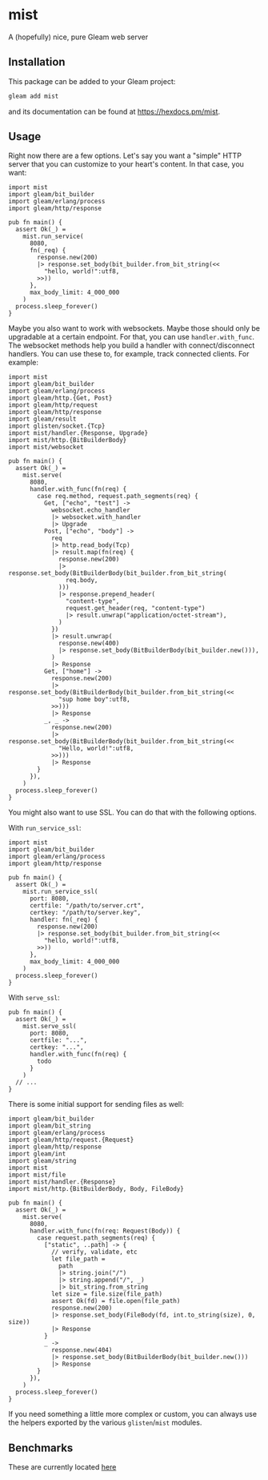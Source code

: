 # mist

A (hopefully) nice, pure Gleam web server

## Installation

This package can be added to your Gleam project:

```sh
gleam add mist
```

and its documentation can be found at <https://hexdocs.pm/mist>.

## Usage

Right now there are a few options.  Let's say you want a "simple" HTTP server
that you can customize to your heart's content.  In that case, you want:

```gleam
import mist
import gleam/bit_builder
import gleam/erlang/process
import gleam/http/response

pub fn main() {
  assert Ok(_) =
    mist.run_service(
      8080,
      fn(_req) {
        response.new(200)
        |> response.set_body(bit_builder.from_bit_string(<<
          "hello, world!":utf8,
        >>))
      },
      max_body_limit: 4_000_000
    )
  process.sleep_forever()
}
```

Maybe you also want to work with websockets.  Maybe those should only be
upgradable at a certain endpoint.  For that, you can use `handler.with_func`.
The websocket methods help you build a handler with connect/disconnect handlers.
You can use these to, for example, track connected clients.  For example:

```gleam
import mist
import gleam/bit_builder
import gleam/erlang/process
import gleam/http.{Get, Post}
import gleam/http/request
import gleam/http/response
import gleam/result
import glisten/socket.{Tcp}
import mist/handler.{Response, Upgrade}
import mist/http.{BitBuilderBody}
import mist/websocket

pub fn main() {
  assert Ok(_) =
    mist.serve(
      8080,
      handler.with_func(fn(req) {
        case req.method, request.path_segments(req) {
          Get, ["echo", "test"] ->
            websocket.echo_handler
            |> websocket.with_handler
            |> Upgrade
          Post, ["echo", "body"] ->
            req
            |> http.read_body(Tcp)
            |> result.map(fn(req) {
              response.new(200)
              |> response.set_body(BitBuilderBody(bit_builder.from_bit_string(
                req.body,
              )))
              |> response.prepend_header(
                "content-type",
                request.get_header(req, "content-type")
                |> result.unwrap("application/octet-stream"),
              )
            })
            |> result.unwrap(
              response.new(400)
              |> response.set_body(BitBuilderBody(bit_builder.new())),
            )
            |> Response
          Get, ["home"] ->
            response.new(200)
            |> response.set_body(BitBuilderBody(bit_builder.from_bit_string(<<
              "sup home boy":utf8,
            >>)))
            |> Response
          _, _ ->
            response.new(200)
            |> response.set_body(BitBuilderBody(bit_builder.from_bit_string(<<
              "Hello, world!":utf8,
            >>)))
            |> Response
        }
      }),
    )
  process.sleep_forever()
}
```

You might also want to use SSL.  You can do that with the following options.

With `run_service_ssl`:

```gleam
import mist
import gleam/bit_builder
import gleam/erlang/process
import gleam/http/response

pub fn main() {
  assert Ok(_) =
    mist.run_service_ssl(
      port: 8080,
      certfile: "/path/to/server.crt",
      certkey: "/path/to/server.key",
      handler: fn(_req) {
        response.new(200)
        |> response.set_body(bit_builder.from_bit_string(<<
          "hello, world!":utf8,
        >>))
      },
      max_body_limit: 4_000_000
    )
  process.sleep_forever()
}
```

With `serve_ssl`:

```gleam
pub fn main() {
  assert Ok(_) =
    mist.serve_ssl(
      port: 8080,
      certfile: "...",
      certkey: "...",
      handler.with_func(fn(req) {
        todo
      }
    )
  // ...
}
```

There is some initial support for sending files as well:

```gleam
import gleam/bit_builder
import gleam/bit_string
import gleam/erlang/process
import gleam/http/request.{Request}
import gleam/http/response
import gleam/int
import gleam/string
import mist
import mist/file
import mist/handler.{Response}
import mist/http.{BitBuilderBody, Body, FileBody}

pub fn main() {
  assert Ok(_) =
    mist.serve(
      8080,
      handler.with_func(fn(req: Request(Body)) {
        case request.path_segments(req) {
          ["static", ..path] -> {
            // verify, validate, etc
            let file_path =
              path
              |> string.join("/")
              |> string.append("/", _)
              |> bit_string.from_string
            let size = file.size(file_path)
            assert Ok(fd) = file.open(file_path)
            response.new(200)
            |> response.set_body(FileBody(fd, int.to_string(size), 0, size))
            |> Response
          }
          _ ->
            response.new(404)
            |> response.set_body(BitBuilderBody(bit_builder.new()))
            |> Response
        }
      }),
    )
  process.sleep_forever()
}
```

If you need something a little more complex or custom, you can always use the
helpers exported by the various `glisten`/`mist` modules.

## Benchmarks

These are currently located [here](https://github.com/rawhat/http-benchmarks)
